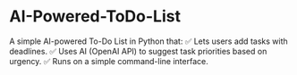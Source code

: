 # AI-Powered-ToDo-List
 A simple AI-powered To-Do List in Python that: ✅ Lets users add tasks with deadlines. ✅ Uses AI (OpenAI API) to suggest task priorities based on urgency. ✅ Runs on a simple command-line interface.
